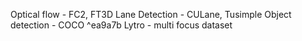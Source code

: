 Optical flow - FC2, FT3D
Lane Detection - CULane, Tusimple 
Object detection - COCO ^ea9a7b
Lytro - multi focus dataset
